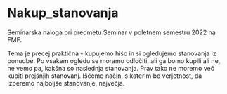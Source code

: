 # Nakup_stanovanja

Seminarska naloga pri predmetu Seminar v poletnem semestru 2022 na FMF.

Tema je precej praktična - kupujemo hišo in si ogledujemo stanovanja iz ponudbe. Po vsakem ogledu se moramo odločiti, ali ga bomo kupili ali ne, ne vemo pa, kakšna so naslednja stanovanja. Prav tako ne moremo več kupiti prejšnjih stanovanj. Iščemo način, s katerim bo verjetnost, da izberemo najboljše stanovanje, največja.
